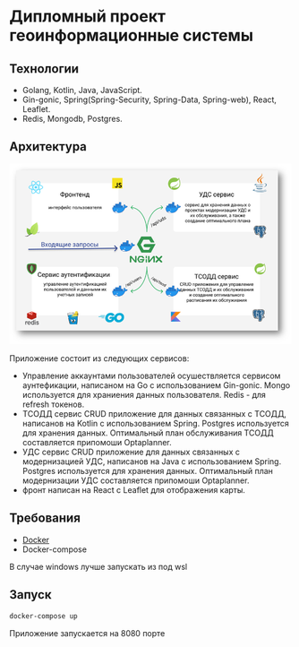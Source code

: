 # Дипломный проект геоинформационные системы

## Технологии

 - Golang, Kotlin, Java, JavaScript.
 - Gin-gonic, Spring(Spring-Security, Spring-Data, Spring-web), React, Leaflet.
 - Redis, Mongodb, Postgres.

## Архитектура

![Link](./images/architecture.png)

Приложение состоит из следующих сервисов:
 - Управление аккаунтами пользователей осушествляется сервисом аунтефикации, написаном на Go с использованием Gin-gonic. Mongo используется для храниения данных пользователя. Redis - для refresh токенов.
 - ТСОДД сервис CRUD приложение для данных связанных с ТСОДД, написанов на Kotlin с использованием Spring. Postgres используется для хранения данных. Оптимальный план обслуживания ТСОДД составляется припомоши Optaplanner.
 - УДС сервис CRUD приложение для данных связанных с модернизацией УДС, написанов на Java с использованием Spring. Postgres используется для хранения данных. Оптимальный план модернизации УДС составляется припомоши Optaplanner.
 - фронт написан на React с Leaflet для отображения карты.

## Требования

- [Docker](https://www.docker.com/)
- Docker-compose

В случае windows лучше запускать из под wsl

## Запуск
```sh
docker-compose up
```

Приложение запускается на 8080 порте

